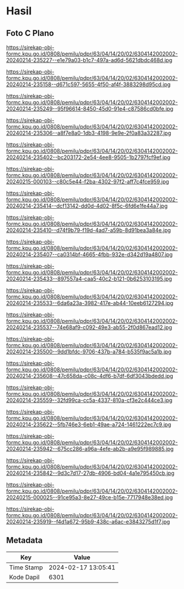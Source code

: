 # Hasil

## Foto C Plano

https://sirekap-obj-formc.kpu.go.id/0808/pemilu/pdpr/63/04/14/20/02/6304142002002-20240214-235227--e1e79a03-b1c7-497a-ad6d-5621dbdc468d.jpg

https://sirekap-obj-formc.kpu.go.id/0808/pemilu/pdpr/63/04/14/20/02/6304142002002-20240214-235158--d671c597-5655-4f50-af4f-3883298d95cd.jpg

https://sirekap-obj-formc.kpu.go.id/0808/pemilu/pdpr/63/04/14/20/02/6304142002002-20240214-235249--95f96614-8450-45d0-91e4-c87586cd0bfe.jpg

https://sirekap-obj-formc.kpu.go.id/0808/pemilu/pdpr/63/04/14/20/02/6304142002002-20240214-235306--a8f7e8a0-1db3-4198-9e9e-2f0a83a32287.jpg

https://sirekap-obj-formc.kpu.go.id/0808/pemilu/pdpr/63/04/14/20/02/6304142002002-20240214-235402--bc203172-2e54-4ee8-9505-1b2797fcf9ef.jpg

https://sirekap-obj-formc.kpu.go.id/0808/pemilu/pdpr/63/04/14/20/02/6304142002002-20240215-000103--c80c5e44-f2ba-4302-97f2-aff7c4fce959.jpg

https://sirekap-obj-formc.kpu.go.id/0808/pemilu/pdpr/63/04/14/20/02/6304142002002-20240214-235414--dcf13142-dd0d-4d02-8f5c-6fd6e1fe44a7.jpg

https://sirekap-obj-formc.kpu.go.id/0808/pemilu/pdpr/63/04/14/20/02/6304142002002-20240214-235410--d74f9b79-f19d-4ad7-a59b-8d91bea3a84e.jpg

https://sirekap-obj-formc.kpu.go.id/0808/pemilu/pdpr/63/04/14/20/02/6304142002002-20240214-235407--ca0314bf-4665-4fbb-932e-d342d19a4807.jpg

https://sirekap-obj-formc.kpu.go.id/0808/pemilu/pdpr/63/04/14/20/02/6304142002002-20240214-235433--897557a4-caa5-40c2-b121-0b6253103195.jpg

https://sirekap-obj-formc.kpu.go.id/0808/pemilu/pdpr/63/04/14/20/02/6304142002002-20240214-235533--6da6a23a-3982-417e-ab44-10eeb6127294.jpg

https://sirekap-obj-formc.kpu.go.id/0808/pemilu/pdpr/63/04/14/20/02/6304142002002-20240214-235537--74e68af9-c092-49e3-ab55-2f0d867ead12.jpg

https://sirekap-obj-formc.kpu.go.id/0808/pemilu/pdpr/63/04/14/20/02/6304142002002-20240214-235500--9dd1bfdc-9706-437b-a784-b535f9ac5a1b.jpg

https://sirekap-obj-formc.kpu.go.id/0808/pemilu/pdpr/63/04/14/20/02/6304142002002-20240214-235608--47c658da-c08c-4df6-b7df-6df3043bdedd.jpg

https://sirekap-obj-formc.kpu.go.id/0808/pemilu/pdpr/63/04/14/20/02/6304142002002-20240214-235559--32fd99ca-cc5a-4337-810a-cf3e2c444ce3.jpg

https://sirekap-obj-formc.kpu.go.id/0808/pemilu/pdpr/63/04/14/20/02/6304142002002-20240214-235622--5fb746e3-6eb1-49ae-a724-1461222ec7c9.jpg

https://sirekap-obj-formc.kpu.go.id/0808/pemilu/pdpr/63/04/14/20/02/6304142002002-20240214-235942--675cc286-a96a-4efe-ab2b-a9e95f989885.jpg

https://sirekap-obj-formc.kpu.go.id/0808/pemilu/pdpr/63/04/14/20/02/6304142002002-20240214-235842--9d3c7d17-27db-4906-bd04-4a1e795450cb.jpg

https://sirekap-obj-formc.kpu.go.id/0808/pemilu/pdpr/63/04/14/20/02/6304142002002-20240215-000025--91ce95a3-8e27-49ce-b15e-7717948e38ed.jpg

https://sirekap-obj-formc.kpu.go.id/0808/pemilu/pdpr/63/04/14/20/02/6304142002002-20240214-235919--f4d1a672-95b9-438c-a6ac-e3843275d1f7.jpg


## Metadata

| Key        | Value               |
| ---------- | ------------------- |
| Time Stamp | 2024-02-17 13:05:41 |
| Kode Dapil | 6301                |




